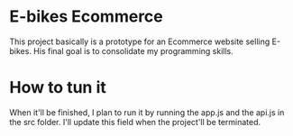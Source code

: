 # E-bikes Ecommerce

This project basically is a prototype for an Ecommerce website selling E-bikes.
His final goal is to consolidate my programming skills.

# How to tun it

When it'll be finished, I plan to run it by running the app.js and the api.js in the src folder. I'll update this field when the project'll be terminated.
